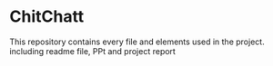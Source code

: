 # ChitChatt
This repository contains every file and elements used in the project. including readme file, PPt and project report
